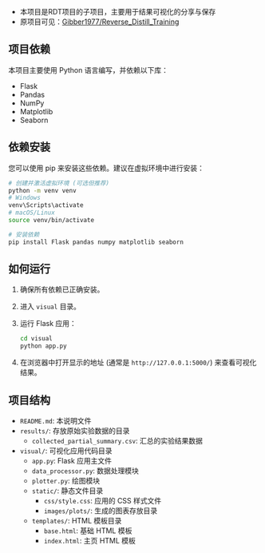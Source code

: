 - 本项目是RDT项目的子项目，主要用于结果可视化的分享与保存
- 原项目可见：[Gibber1977/Reverse_Distill_Training](https://github.com/Gibber1977/Reverse_Distill_Training)

## 项目依赖

本项目主要使用 Python 语言编写，并依赖以下库：

- Flask
- Pandas
- NumPy
- Matplotlib
- Seaborn

## 依赖安装

您可以使用 pip 来安装这些依赖。建议在虚拟环境中进行安装：

```bash
# 创建并激活虚拟环境 (可选但推荐)
python -m venv venv
# Windows
venv\Scripts\activate
# macOS/Linux
source venv/bin/activate

# 安装依赖
pip install Flask pandas numpy matplotlib seaborn
```

## 如何运行

1.  确保所有依赖已正确安装。
2.  进入 `visual` 目录。
3.  运行 Flask 应用：

    ```bash
    cd visual
    python app.py
    ```

4.  在浏览器中打开显示的地址 (通常是 `http://127.0.0.1:5000/`) 来查看可视化结果。

## 项目结构

- `README.md`: 本说明文件
- `results/`: 存放原始实验数据的目录
    - `collected_partial_summary.csv`: 汇总的实验结果数据
- `visual/`: 可视化应用代码目录
    - `app.py`: Flask 应用主文件
    - `data_processor.py`: 数据处理模块
    - `plotter.py`: 绘图模块
    - `static/`: 静态文件目录
        - `css/style.css`: 应用的 CSS 样式文件
        - `images/plots/`: 生成的图表存放目录
    - `templates/`: HTML 模板目录
        - `base.html`: 基础 HTML 模板
        - `index.html`: 主页 HTML 模板